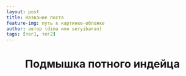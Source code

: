 ```yaml
---
layout: post
title: Название поста
feature-img: путь к картинке-обложке
author: автор (dima или seryibaran)
tags: [тег1, тег2]
---
```


<h1 align="center">Подмышка потного индейца</h1>
